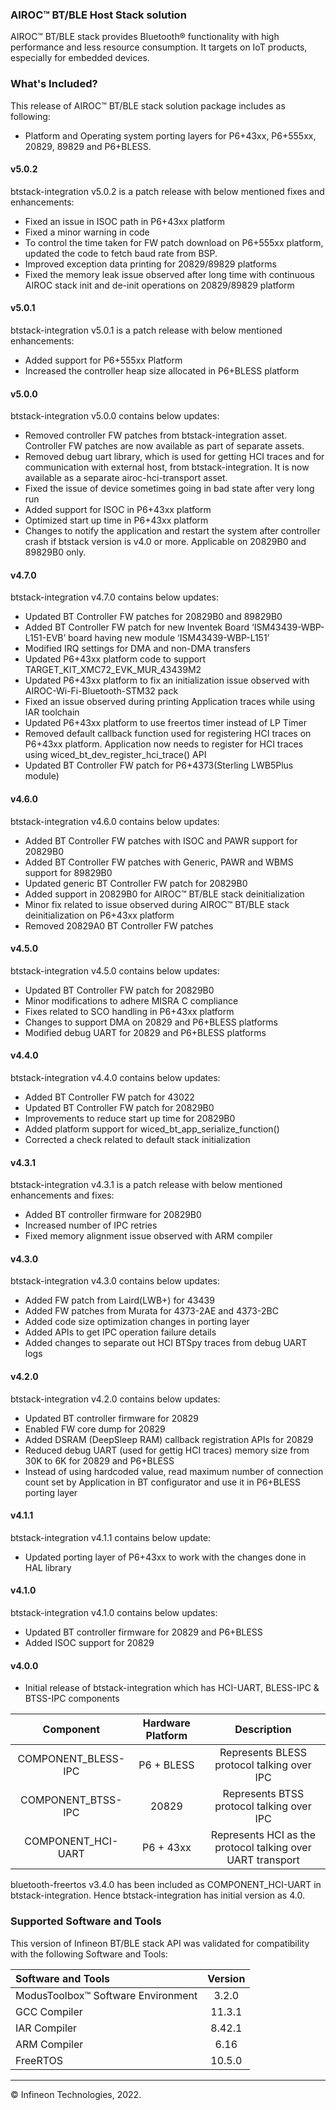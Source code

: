 ﻿### AIROC&trade; BT/BLE Host Stack solution
AIROC&trade; BT/BLE stack provides Bluetooth&reg; functionality with high performance and less resource consumption. It targets on IoT products, especially for embedded devices.

### What's Included?
This release of AIROC&trade; BT/BLE stack solution package includes as following:
* Platform and Operating system porting layers for P6+43xx, P6+555xx, 20829, 89829 and P6+BLESS.

#### v5.0.2
btstack-integration v5.0.2 is a patch release with below mentioned fixes and enhancements:
* Fixed an issue in ISOC path in P6+43xx platform
* Fixed a minor warning in code
* To control the time taken for FW patch download on P6+555xx platform, updated the code to fetch baud rate from BSP.
* Improved exception data printing for 20829/89829 platforms
* Fixed the memory leak issue observed after long time with continuous AIROC stack init and de-init operations on 20829/89829 platform

#### v5.0.1
btstack-integration v5.0.1 is a patch release with below mentioned enhancements:
* Added support for P6+555xx Platform
* Increased the controller heap size allocated in P6+BLESS platform

#### v5.0.0
btstack-integration v5.0.0 contains below updates:
* Removed controller FW patches from btstack-integration asset. Controller FW patches are now available as part of separate assets.
* Removed debug uart library, which is used for getting HCI traces and for communication with external host, from btstack-integration. It is now available as a separate airoc-hci-transport asset.
* Fixed the issue of device sometimes going in bad state after very long run
* Added support for ISOC in P6+43xx platform
* Optimized start up time in P6+43xx platform
* Changes to notify the application and restart the system after controller crash if btstack version is v4.0 or more. Applicable on 20829B0 and 89829B0 only.

#### v4.7.0
btstack-integration v4.7.0 contains below updates:
* Updated BT Controller FW patches for 20829B0 and 89829B0
* Added BT Controller FW patch for new Inventek Board ‘ISM43439-WBP-L151-EVB’ board having new module  ‘ISM43439-WBP-L151’
* Modified IRQ settings for DMA and non-DMA transfers
* Updated P6+43xx platform code to support TARGET_KIT_XMC72_EVK_MUR_43439M2
* Updated P6+43xx platform to fix an initialization issue observed with AIROC-Wi-Fi-Bluetooth-STM32 pack
* Fixed an issue observed during printing Application traces while using IAR toolchain
* Updated P6+43xx platform to use freertos timer instead of LP Timer
* Removed default callback function used for registering HCI traces on P6+43xx platform. Application now needs to register for HCI traces using wiced_bt_dev_register_hci_trace() API
* Updated BT Controller FW patch for P6+4373(Sterling LWB5Plus module)

#### v4.6.0
btstack-integration v4.6.0 contains below updates:
* Added BT Controller FW patches with ISOC and PAWR support for 20829B0
* Added BT Controller FW patches with Generic, PAWR and WBMS support for 89829B0
* Updated generic BT Controller FW patch for 20829B0
* Added support in 20829B0 for AIROC&trade; BT/BLE stack deinitialization
* Minor fix related to issue observed during AIROC&trade; BT/BLE stack deinitialization on P6+43xx platform
* Removed 20829A0 BT Controller FW patches

#### v4.5.0
btstack-integration v4.5.0 contains below updates:
* Updated BT Controller FW patch for 20829B0
* Minor modifications to adhere MISRA C compliance
* Fixes related to SCO handling in P6+43xx platform
* Changes to support DMA on 20829 and P6+BLESS platforms
* Modified debug UART for 20829 and P6+BLESS platforms

#### v4.4.0
btstack-integration v4.4.0 contains below updates:
* Added BT Controller FW patch for 43022
* Updated BT Controller FW patch for 20829B0
* Improvements to reduce start up time for 20829B0
* Added platform support for wiced_bt_app_serialize_function()
* Corrected a check related to default stack initialization

#### v4.3.1
btstack-integration v4.3.1 is a patch release with below mentioned enhancements and fixes:
* Added BT controller firmware for 20829B0
* Increased number of IPC retries
* Fixed memory alignment issue observed with ARM compiler

#### v4.3.0
btstack-integration v4.3.0 contains below updates:
* Added FW patch from Laird(LWB+) for 43439
* Added FW patches from Murata for 4373-2AE and 4373-2BC
* Added code size optimization changes in porting layer
* Added APIs to get IPC operation failure details
* Added changes to separate out HCI BTSpy traces from debug UART logs

#### v4.2.0
btstack-integration v4.2.0 contains below updates:
* Updated BT controller firmware for 20829
* Enabled FW core dump for 20829
* Added DSRAM (DeepSleep RAM) callback registration APIs for 20829
* Reduced debug UART (used for gettig HCI traces) memory size from 30K to 6K for 20829 and P6+BLESS
* Instead of using hardcoded value, read maximum number of connection count set by Application in BT configurator and use it in P6+BLESS porting layer

#### v4.1.1
btstack-integration v4.1.1 contains below update:
* Updated porting layer of P6+43xx to work with the changes done in HAL library

#### v4.1.0
btstack-integration v4.1.0 contains below updates:
* Updated BT controller firmware for 20829 and P6+BLESS
* Added ISOC support for 20829

#### v4.0.0
* Initial release of btstack-integration which has HCI-UART, BLESS-IPC & BTSS-IPC components

| Component | Hardware Platform | Description |
| :-------: | :---------------: | :---------: |
| COMPONENT_BLESS-IPC | P6 + BLESS | Represents BLESS protocol talking over IPC |
| COMPONENT_BTSS-IPC | 20829 | Represents BTSS protocol talking over IPC |
| COMPONENT_HCI-UART | P6 + 43xx | Represents HCI as the protocol talking over UART transport |

bluetooth-freertos v3.4.0 has been included as COMPONENT_HCI-UART in btstack-integration. Hence btstack-integration has initial version as 4.0.

### Supported Software and Tools
This version of Infineon BT/BLE stack API was validated for compatibility with the following Software and Tools:

| Software and Tools                        | Version |
| :---                                      | :----:  |
| ModusToolbox™ Software Environment        | 3.2.0   |
| GCC Compiler                              | 11.3.1  |
| IAR Compiler                              | 8.42.1  |
| ARM Compiler                              | 6.16    |
| FreeRTOS                                  | 10.5.0  |

---
© Infineon Technologies, 2022.
